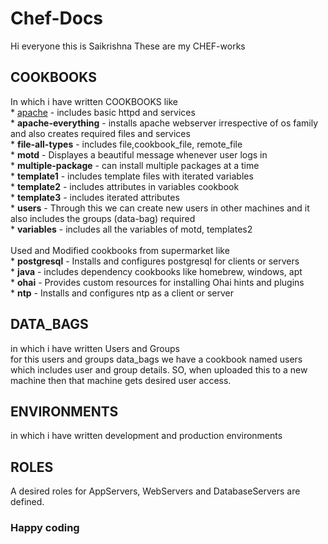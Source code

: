 # Chef-Docs

Hi everyone this is Saikrishna
These are my CHEF-works

## COOKBOOKS
In which i have written COOKBOOKS like <br />
 	* [apache](https://github.com/saikrishna4293/All-My-Work/tree/master/chef-works/cookbooks/apache) - includes basic httpd and services<br />
 	* **apache-everything** - installs apache webserver irrespective of os family and also creates required files and services<br />
       	* **file-all-types** - includes file,cookbook_file, remote_file <br />
       	* **motd** - Displayes a beautiful message whenever user logs in <br />
       	* **multiple-package** - can install multiple packages at a time <br />
	* **template1** - includes template files with iterated variables <br />
	* **template2** - includes attributes in variables cookbook <br />
	* **template3** - includes iterated attributes<br />
	* **users** - Through this we can create new users in other machines and it also includes the groups (data-bag) required <br />
	* **variables** - includes all the variables of motd, templates2 <br />
 <br />
Used and Modified cookbooks from supermarket like<br />
	* **postgresql** - Installs and configures postgresql for clients or servers<br />
	* **java** - includes dependency cookbooks like homebrew, windows, apt<br />
	* **ohai** - Provides custom resources for installing Ohai hints and plugins<br />
	* **ntp** - Installs and configures ntp as a client or server<br />
## DATA_BAGS
in which i have written Users and Groups<br />
	for this users and groups data_bags we have a cookbook named users which includes user and group details. SO, when uploaded this to a new machine then that machine gets desired user access.
## ENVIRONMENTS
in which i have written development and production environments
## ROLES
A desired roles for AppServers, WebServers and DatabaseServers are defined.
	
### Happy coding
